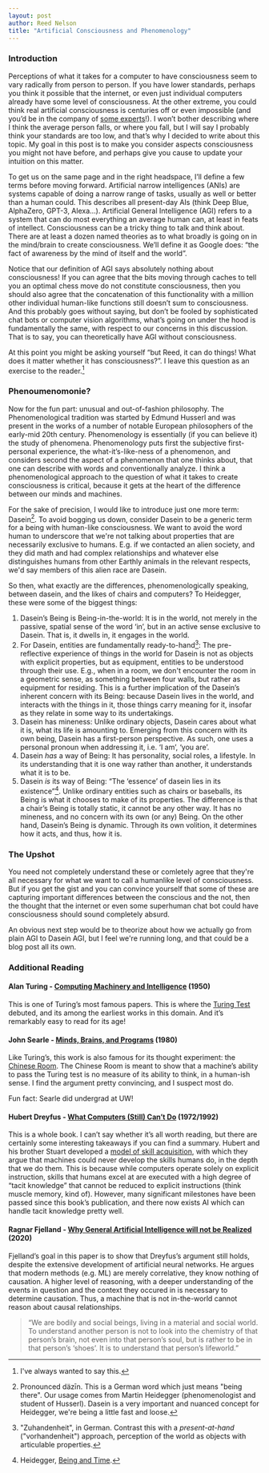 ```yaml
---
layout: post
author: Reed Nelson
title: "Artificial Consciousness and Phenomenology"
---
```



### Introduction

Perceptions of what it takes for a computer to have consciousness seem to vary radically from person to person. If you have lower standards, perhaps you think it possible that the internet, or even just individual computers already have some level of consciousness. At the other extreme, you could think real artificial consciousness is centuries off or even impossible (and you’d be in the company of [some experts](https://www.researchgate.net/publication/280838978_Future_Progress_in_Artificial_Intelligence_A_Survey_of_Expert_Opinion)!). I won’t bother describing where I think the average person falls, or where you fall, but I will say I probably think your standards are too low, and that’s why I decided to write about this topic. My goal in this post is to make you consider aspects consciousness you might not have before, and perhaps give you cause to update your intuition on this matter.

To get us on the same page and in the right headspace, I’ll define a few terms before moving forward. Artificial narrow intelligences (ANIs) are systems capable of doing a narrow range of tasks, usually as well or better than a human could. This describes all present-day AIs (think Deep Blue, AlphaZero, GPT-3, Alexa…).  Artificial General Intelligence (AGI) refers to a system that can do most everything an average human can, at least in feats of intellect. Consciousness can be a tricky thing to talk and think about. There are at least a dozen named theories as to what broadly is going on in the mind/brain to create consciousness. We’ll define it as Google does: “the fact of awareness by the mind of itself and the world”.  

Notice that our definition of AGI says absolutely nothing about consciousness! If you can agree that the bits moving through caches to tell you an optimal chess move do not constitute consciousness, then you should also agree that the concatenation of this functionality with a million other individual human-like functions still doesn’t sum to consciousness. And this probably goes without saying, but don’t be fooled by sophisticated chat bots or computer vision algorithms, what’s going on under the hood is fundamentally the same, with respect to our concerns in this discussion. That is to say, you can theoretically have AGI without consciousness. 

At this point you might be asking yourself “but Reed, it can do things! What does it matter whether it has consciousness?”. I leave this question as an exercise to the reader.[^1]


### Phenoumenomonie?

Now for the fun part: unusual and out-of-fashion philosophy. The Phenomenological tradition was started by Edmund Husserl and was present in the works of a number of notable European philosophers of the early-mid 20th century. Phenomenology is essentially (if you can believe it) the study of phenomena. Phenomenology puts first the subjective first-personal experience, the what-it’s-like-ness of a phenomenon, and considers second the aspect of a phenomenon that one thinks about, that one can describe with words and conventionally analyze. I think a phenomenological approach to the question of what it takes to create consciousness is critical, because it gets at the heart of the difference between our minds and machines. 

For the sake of precision, I would like to introduce just one more term: Dasein[^2]. To avoid bogging us down, consider Dasein to be a generic term for a being with human-like consciousness. We want to avoid the word human to underscore that we're not talking about properties that are necessarily exclusive to humans. E.g. if we contacted an alien society, and they did math and had complex relationships and whatever else distinguishes humans from other Earthly animals in the relevant respects, we'd say members of this alien race are Dasein.  

So then, what exactly are the differences, phenomenologically speaking, between dasein, and the likes of chairs and computers? To Heidegger, these were some of the biggest things:

1. Dasein’s Being is Being-in-the-world: It is in the world, not merely in the passive, spatial sense of the word ‘in’, but in an active sense exclusive to Dasein. That is, it dwells in, it engages in the world.
2. For Dasein, entities are fundamentally ready-to-hand[^3]: The pre-reflective experience of things in the world for Dasein is not as objects with explicit properties, but as equipment, entities to be understood through their use. E.g., when in a room, we don't encounter the room in a geometric sense, as something between four walls, but rather as equipment for residing. This is a further implication of the Dasein’s inherent concern with its Being: because Dasein lives in the world, and interacts with the things in it, those things carry meaning for it, insofar as they relate in some way to its undertakings. 
3. Dasein has mineness: Unlike ordinary objects, Dasein cares about what it is, what its life is amounting to. Emerging from this concern with its own being, Dasein has a first-person perspective. As such, one uses a personal pronoun when addressing it, i.e. ‘I am’, ‘you are’.
4. Dasein *has* a way of Being: It has personality, social roles, a lifestyle. In its understanding that it is one way rather than another, it understands what it is to be. 
5. Dasein *is* its way of Being: “The ‘essence’ of dasein lies in its existence”[^4]. Unlike ordinary entities such as chairs or baseballs, its Being is what it chooses to make of its properties. The difference is that a chair’s Being is totally static, it cannot be any other way. It has no mineness, and no concern with its own (or any) Being. On the other hand, Dasein’s Being is dynamic. Through its own volition, it determines how it acts, and thus, how it is.


### The Upshot
You need not completely understand these or comletely agree that they're all necessary for what we want to call a humanlike level of consciousness. But if you get the gist and you can convince yourself that some of these are capturing important differences between the conscious and the not, then the thought that the internet or even some superhuman chat bot could have consciousness should sound completely absurd. 

An obvious next step would be to theorize about how we actually go from plain AGI to Dasein AGI, but I feel we're running long, and that could be a blog post all its own. 


### Additional Reading

#### Alan Turing - [Computing Machinery and Intelligence](https://academic.oup.com/mind/article/LIX/236/433/986238) (1950) 

This is one of Turing’s most famous papers. This is where the [Turing Test](https://en.wikipedia.org/wiki/Turing_test) debuted, and its among the earliest works in this domain. And it’s remarkably easy to read for its age! 

#### John Searle - [Minds, Brains, and Programs](https://www.law.upenn.edu/live/files/3413-searle-j-minds-brains-and-programs-1980pdf) (1980) 

Like Turing’s, this work is also famous for its thought experiment: the [Chinese Room](https://en.wikipedia.org/wiki/Chinese_room). The Chinese Room is meant to show that a machine’s ability to pass the Turing test is no measure of its ability to think, in a human-ish sense. I find the argument pretty convincing, and I suspect most do.

Fun fact: Searle did undergrad at UW!

#### Hubert Dreyfus - [What Computers (Still) Can’t Do](https://www.penguin.com.au/books/what-computers-still-cant-do-9780262540674) (1972/1992) 

This is a whole book. I can’t say whether it’s all worth reading, but there are certainly some interesting takeaways if you can find a summary. Hubert and his brother Stuart developed a [model of skill acquisition](https://www.kaizenko.com/the-dreyfus-model-of-skills-acquisition/), with which they argue that machines could never develop the skills humans do, in the depth that we do them. This is because while computers operate solely on explicit instruction, skills that humans excel at are executed with a high degree of “tacit knowledge” that cannot be reduced to explicit instructions (think muscle memory, kind of). However, many significant milestones have been passed since this book’s publication, and there now exists AI which can handle tacit knowledge pretty well. 

#### Ragnar Fjelland - [Why General Artificial Intelligence will not be Realized](https://www.nature.com/articles/s41599-020-0494-4) (2020) 

Fjelland’s goal in this paper is to show that Dreyfus’s argument still holds, despite the extensive development of artificial neural networks. He argues that modern methods (e.g. ML) are merely correlative, they know nothing of causation. A higher level of reasoning, with a deeper understanding of the events in question and the context they occured in is necessary to determine causation. Thus, a machine that is not in-the-world cannot reason about causal relationships. 

>“We are bodily and social beings, living in a material and social world. To understand another person is not to look into the chemistry of that person’s brain, not even into that person’s soul, but is rather to be in that person’s ‘shoes’. It is to understand that person’s lifeworld.” 

[^1]: I've always wanted to say this.
[^2]: Pronounced däzīn. This is a German word which just means "being there". Our usage comes from Martin Heidegger (phenomenologist and student of Husserl). Dasein is a very important and nuanced concept for Heidegger, we're being a little fast and loose.
[^3]: "Zuhandenheit", in German. Contrast this with a *present-at-hand* ("vorhandenheit") approach, perception of the world as objects with articulable properties.  
[^4]: Heidegger, [Being and Time](http://www.naturalthinker.net/trl/texts/Heidegger,Martin/Heidegger,%20Martin%20-%20Being%20and%20Time/Being%20and%20Time.pdf).